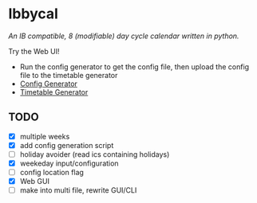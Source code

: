 # Ibbycal

_An IB compatible, 8 (modifiable) day cycle calendar written in python._

Try the Web UI!
- Run the config generator to get the config file, then upload the config file to the timetable generator
- [Config Generator](https://share.streamlit.io/cookieuzen/ibbycal/web-generator.py)
- [Timetable Generator](https://share.streamlit.io/cookieuzen/ibbycal/web.py)

## TODO
- [x] multiple weeks
- [x] add config generation script
- [ ] holiday avoider (read ics containing holidays)
- [x] weekeday input/configuration
- [ ] config location flag
- [x] Web GUI
- [ ] make into multi file, rewrite GUI/CLI
